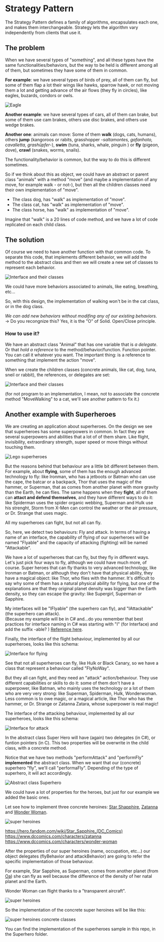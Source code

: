 # Strategy Pattern

The Strategy Pattern defines a family of algorithms, encapsulates each one, and makes them interchangeable.
Strategy lets the algorithm vary independently from clients that use it.

## The problem

When we have several types of "something", and all these types have the same functionalities/behaviors, but the way to be held is different among all of them, but sometimes they have some of them in common.

**For example**: we have several types of birds of prey, all of them can fly, but some of them flap a lot their wings like hawks, sparrow hawk, or not moving them a lot and getting advance of the air flows (they fly in circles), like eagles, buzards, condors or owls.

![Eagle](img/eagle.png)


**Another example**: we have several types of cars, all of them can brake, but some of them use cam brakes, others use disc brakes, and others use wedge brakes.

**Another one**: animals can move: Some of them **walk** (dogs, cats, humans), others **jump** (kangoroos or rabits, grasshopper -_saltamontes, gafanhoto, cavalletta, grashüpfer_-), **swim** (tuna, sharks, whale, pinguin ) or **fly** (pigeon, dove), **crawl** (snakes, worms, snails).

The functionality/behavior is common, but the way to do this is different sometimes.

So if we think about this as object, we could have an abstract or parent class "animals" with a method "move" (and maybe a implementation of any move, for example walk - or not-), but then all the children classes need their own implementation of "move".

- The class dog, has "walk" as implementation of "move".
- The class cat, has "walk" as implementation of "move".
- The class horse, has "walk" as implementation of "move".

Imagine that "walk" is a 20 lines of code method, and we have a lot of code replicated on each child class.

## The solution

Of course we need to have another function with that common code. To separate this code, that implements different behavior, we will add the method to the abstract class and then we will create a new set of classes to represent each behavior.

![Interface and their classes](img/interface1.png)

We could have more behaviors associated to animals, like eating, breathing, etc...

So, with this design, the implementation of walking won't be in the cat class, or in the dog class.

_We can add new behaviors without modifing any of our existing behaviors._  -> Do you recongnize this? Yes, it is the "O" of Solid. Open/Close principle.

### How to use it? 

We have an abstract class "Animal" that has one variable that is _a delegate_. Or that _hold a reference_ to the method/behavior/function. Function pointer. You can call it whatever you want.
The important thing: is a reference to something that implement the action "move".

When we create the children classes (concrete animals, like cat, dog, tuna, sneil or rabbit), the references, or delegates are set:

![Interface and their classes](img/animals1.png)

(for not program to an implementation, I mean, not to associate the concrete method "MoveWalking" to a cat, we'll see another pattern to fix it.)

## Another example with Superheroes
 
We are creating an application about superheroes. On the design we see that superheroes has some superpowers in common. In fact they are several superpowers and abilities that a lot of of them share. Like flight, invisibility, extraordinary strength, super speed or move things without touching them. 

![Lego superheroes](img/legosuperheroes.jpg)

But the reasons behind that behaviour are a little bit different between them. <br>
For example, about **flying**, some of them has the enough advanced technology to fly: like Ironman, who has a jetboots or Batman who can use the cape, the batcar or a backpack, Thor that uses the magic of the hammer, or Superman, that as comes from another planet with more gravity than the Earth, he can flies. 
The same happens when they **fight**, all of them can **attact and defend themselves**, and they have different ways to do it: like Spiderman uses the spider organic webbing, Superman and Hulk use his strenght, Storm from X-Men can control the weather or the air pressure, or Dr. Strange that uses magic.

All my superheroes can fight, but not all can fly.

So, here, we detect two behaviours: Fly and attack.
In terms of having a name of an interface, the capability of flying of our superheroes will be named "Flyable" and the capacity of attacking (fighting) will be named "Attackable".

We have a lot of superheroes that can fly, but they fly in different ways. 
Let's just pick four ways to fly, although we could have much more, of course. Super heroes that can fly thanks to very advanced technology, like Ironman or Batman, or although they don't have that physical ability, they have a magical object: like Thor, who flies with the hammer. 
It's difficult to say why some of them has a natural physical ability for flying, but one of the explanations are that they original planet density was bigger than the Earth density, so they can escape the gravity: like Supergirl, Superman or Sapphire. 

My interfaces will be "IFlyable" (the superhero can fly), and "IAttackable" (the superhero can attack).<br>
(Because my example will be in C# and...do you remember that best practices for interface naming in C# was starting with "I" (for Interface) and add the suffix -able? ) [Reference here](https://blog.submain.com/c-interface-definition-examples).

Finally, the interface of the flight behaviour, implemented by all our superheroes, looks like this schema:

![Interface for flying](img/flyinginterface.PNG)

See that not all superheroes can fly, like Hulk or Black Canary, so we have a class that represent a behaviour called "FlyNoWay".

But they all can fight, and they need an "attack" action/behaviour. 
They use different capabilities or skills to do it: some of them don't have a superpower, like Batman, who mainly uses the technology or a lot of them who are very very strong: like Superman, Spiderman, Hulk, Wonderwoman. Less common is to owe magic, or a magical article, like Thor who has the hammer, or Dr. Strange or Zatanna Zatara, whose superpower is real magic!

The interface of the attacking behaviour, implemented by all our superheroes, looks like this schema:

![Interface for attack](img/attackinterface.PNG)





In the abstract class Super Hero will have (again) two delegates (in C#), or funtion pointers (in C).
This two properties will be overwrite in the child class, with a concrete method.

Notice that we have two methods "performAttack" and "performFly" **implemented** the abstract class.
When we want that our (concrete) superhero "fly", we'll call "performaFly". Depending of the type of superhero, it will act accordingly.  

![Abstract class Superhero ](img/abstract.png)

We could have a lot of properties for the heroes, but just for our example we added the basic ones.

Let see how to implement three concrete heroines: [Star Shapphire](https://en.wikipedia.org/wiki/Star_Sapphire_(character)), [Zatanna](https://en.wikipedia.org/wiki/Zatanna) and [Wonder Woman](https://en.wikipedia.org/wiki/Wonder_Woman).

![super heroines](img/heroines.png)


https://hero.fandom.com/wiki/Star_Sapphire_(DC_Comics) <br>
https://www.dccomics.com/characters/zatanna <br>
https://www.dccomics.com/characters/wonder-woman <br>

After the properties of our super heroines (name, occupation, etc...) our object delegates (flyBehavior and attackBehavior) are going to refer the specific implementation of those behaviour.

For example, Star Sapphire, as Superman, comes from another planet (from [Oa](https://en.wikipedia.org/wiki/Oa)) she can fly as well because the difference of the density of her natal planet and the Earth.

Wonder Woman can flight thanks to a "transparent aircraft".

![super heroines](img/wonderwoman.jpg)

So the implementation of the concrete super heroines will be like this:

![super heroines concrete classes](img/heroinesclasses.png)

You can find the implementation of the superheroes sample in this repo, in the Superhero folder.
